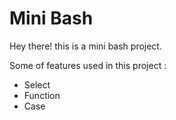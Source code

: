 # Mini Bash

Hey there! this is a mini bash project.

Some of features used in this project :

* Select
* Function 
* Case
	
